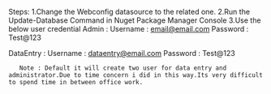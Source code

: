 Steps:
1.Change the Webconfig datasource to the related one.
2.Run the Update-Database Command in Nuget Package Manager Console
3.Use the below user credential
  Admin : 
      Username : email@email.com 
      Password : Test@123
      
  DataEntry :
       Username : dataentry@email.com 
       Password : Test@123
       
       Note : Default it will create two user for data entry and administrator.Due to time concern i did in this way.Its very difficult to spend time in between office work.
      
